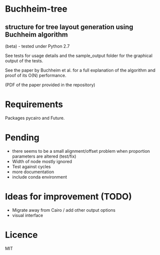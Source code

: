 # Buchheim-tree

## structure for tree layout generation using Buchheim algorithm 

(beta) - tested under Python 2.7

See tests for usage details and the sample_output folder for the graphical output of the tests.

See the paper by Buchheim et al. for a full explanation of the algorithm and proof of its O(N) performance.

(PDF of the paper provided in the repository)

# Requirements

Packages pycairo and Future.


# Pending

- there seems to be a small alignment/offset problem when proportion parameters are altered (test/fix)
- Width of node mostly ignored
- Test against cycles
- more documentation
- include conda environment


# Ideas for improvement (TODO)

- Migrate away from Cairo / add other output options
- visual interface


# Licence
 
 MIT